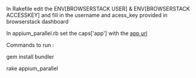
In Rakefile edit the ENV[BROWSERSTACK USER] &  ENV[BROWSERSTACK ACCESSKEY] and fill in the username and acess_key provided in browserstack dashboard 

In appium_parallel.rb set the caps['app'] with the [app url ](https://www.browserstack.com/docs/app-automate/appium/getting-started/ruby)

Commands to run : 

 gem install bundler

rake appium_parallel
